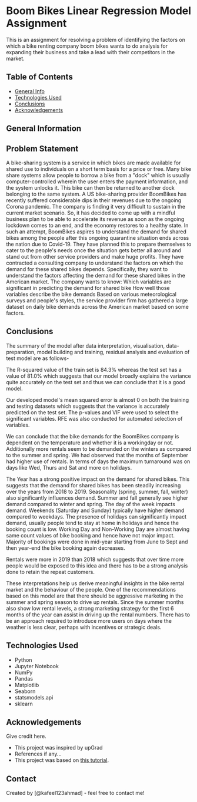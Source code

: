 # Boom Bikes Linear Regression Model Assignment
This is an assignment for resolving a problem of identifying the factors on which a bike renting company boom bikes wants to do analysis for expanding their business and take a lead with their competitors in the market.

## Table of Contents
* [General Info](#general-information)
* [Technologies Used](#technologies-used)
* [Conclusions](#conclusions)
* [Acknowledgements](#acknowledgements)

<!-- You can include any other section that is pertinent to your problem -->

## General Information
## Problem Statement
A bike-sharing system is a service in which bikes are made available for shared use to individuals on a short term basis for a price or free. Many bike share systems allow people to borrow a bike from a "dock" which is usually computer-controlled wherein the user enters the payment information, and the system unlocks it. This bike can then be returned to another dock belonging to the same system.
A US bike-sharing provider BoomBikes has recently suffered considerable dips in their revenues due to the ongoing Corona pandemic. The company is finding it very difficult to sustain in the current market scenario. So, it has decided to come up with a mindful business plan to be able to accelerate its revenue as soon as the ongoing lockdown comes to an end, and the economy restores to a healthy state.
In such an attempt, BoomBikes aspires to understand the demand for shared bikes among the people after this ongoing quarantine situation ends across the nation due to Covid-19. They have planned this to prepare themselves to cater to the people's needs once the situation gets better all around and stand out from other service providers and make huge profits.
They have contracted a consulting company to understand the factors on which the demand for these shared bikes depends. Specifically, they want to understand the factors affecting the demand for these shared bikes in the American market. The company wants to know:
Which variables are significant in predicting the demand for shared bike
How well those variables describe the bike demands 
Based on various meteorological surveys and people's styles, the service provider firm has gathered a large dataset on daily bike demands across the American market based on some factors.

## Conclusions
The summary of the model after data interpretation, visualisation, data-preparation, model building and training, residual analysis and evaluation of test model are as follows-

The R-squared value of the train set is 84.3% whereas the test set has a value of 81.0% which suggests that our model broadly explains the variance quite accurately on the test set and thus we can conclude that it is a good model.

Our developed model's mean squared error is almost 0 on both the training and testing datasets which suggests that the variance is accurately predicted on the test set. The p-values and VIF were used to select the significant variables. RFE was also conducted for automated selection of variables.

We can conclude that the bike demands for the BoomBikes company is dependent on the temperature and whether it is a workingday or not. Additionally more rentals seem to be demanded on the winters as compared to the summer and spring. We had observed that the months of September had higher use of rentals. In terms of days the maximum turnaround was on days like Wed, Thurs and Sat and more on holidays.

The Year has a strong positive impact on the demand for shared bikes. This suggests that the demand for shared bikes has been steadily increasing over the years from 2018 to 2019.
Seasonality (spring, summer, fall, winter) also significantly influences demand. Summer and fall generally see higher demand compared to winter and spring.
The day of the week impacts demand. Weekends (Saturday and Sunday) typically have higher demand compared to weekdays.
The presence of holidays can significantly impact demand, usually people tend to stay at home in holidays and hence the booking count is low.
Working Day and Non-Working Day are almost having same count values of bike booking and hence have not major impact.
Majority of bookings were done in mid-year starting from June to Sept and then year-end the bike booking again decreases.

Rentals were more in 2019 than 2018 which suggests that over time more people would be exposed to this idea and there has to be a strong analysis done to retain the repeat customers.

These interpretations help us derive meaningful insights in the bike rental market and the behaviour of the people. One of the recommendations based on this model are that there should be aggressive marketing in the summer and spring season to drive up rentals. Since the summer months also show low rental levels, a strong marketing strategy for the first 6 months of the year can assist in driving up the rental numbers. There has to be an approach required to introduce more users on days where the weather is less clear, perhaps with incentives or strategic deals.

## Technologies Used
- Python
- Jupyter Notebook
- NumPy
- Pandas
- Matplotlib
- Seaborn
- statsmodels.api
- sklearn

<!-- As the libraries versions keep on changing, it is recommended to mention the version of library used in this project -->

## Acknowledgements
Give credit here.
- This project was inspired by upGrad
- References if any...
- This project was based on [this tutorial](https://www.upgrad.com).


## Contact
Created by [@kafeel123ahmad] - feel free to contact me!
